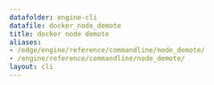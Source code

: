 ```yaml
---
datafolder: engine-cli
datafile: docker_node_demote
title: docker node demote
aliases:
- /edge/engine/reference/commandline/node_demote/
- /engine/reference/commandline/node_demote/
layout: cli
---
```


<!--
This page is automatically generated from Docker's source code. If you want to
suggest a change to the text that appears here, open a ticket or pull request
in the source repository on GitHub:

https://github.com/docker/cli
-->
